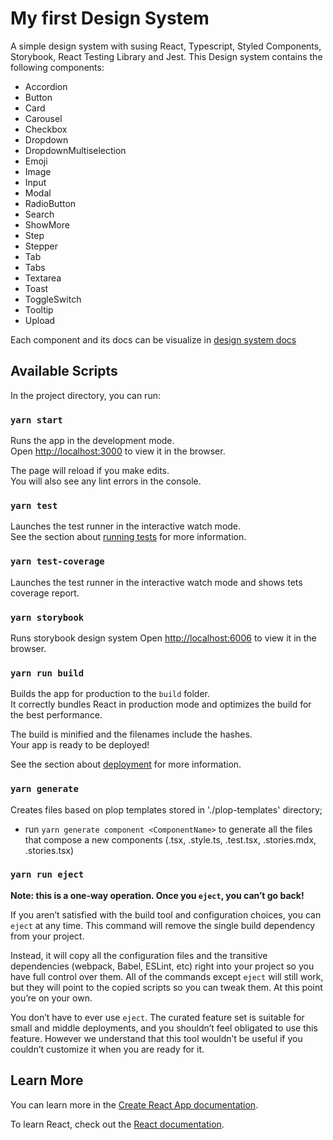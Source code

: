 # My first Design System

A simple design system with susing React, Typescript, Styled Components, Storybook, React Testing Library and Jest. This Design system contains the following components:

- Accordion
- Button
- Card
- Carousel
- Checkbox
- Dropdown
- DropdownMultiselection
- Emoji
- Image
- Input
- Modal
- RadioButton
- Search
- ShowMore
- Step
- Stepper
- Tab
- Tabs
- Textarea
- Toast
- ToggleSwitch
- Tooltip
- Upload

Each component and its docs can be visualize in [design system docs](https://6067056cb7d3a2002163b262-iowacissnm.chromatic.com/)

## Available Scripts

In the project directory, you can run:

### `yarn start`

Runs the app in the development mode.\
Open [http://localhost:3000](http://localhost:3000) to view it in the browser.

The page will reload if you make edits.\
You will also see any lint errors in the console.

### `yarn test`

Launches the test runner in the interactive watch mode.\
See the section about [running tests](https://facebook.github.io/create-react-app/docs/running-tests) for more information.

### `yarn test-coverage`

Launches the test runner in the interactive watch mode and shows tets coverage report.

### `yarn storybook`

Runs storybook design system
Open [http://localhost:6006](http://localhost:6006) to view it in the browser.

### `yarn run build`

Builds the app for production to the `build` folder.\
It correctly bundles React in production mode and optimizes the build for the best performance.

The build is minified and the filenames include the hashes.\
Your app is ready to be deployed!

See the section about [deployment](https://facebook.github.io/create-react-app/docs/deployment) for more information.

### `yarn generate`

Creates files based on plop templates stored in './plop-templates' directory;

- run `yarn generate component <ComponentName>` to generate all the files that compose a new components (<ComponentName>.tsx, <ComponentName>.style.ts, <ComponentName>.test.tsx, <ComponentName>.stories.mdx, <ComponentName>.stories.tsx)

### `yarn run eject`

**Note: this is a one-way operation. Once you `eject`, you can’t go back!**

If you aren’t satisfied with the build tool and configuration choices, you can `eject` at any time. This command will remove the single build dependency from your project.

Instead, it will copy all the configuration files and the transitive dependencies (webpack, Babel, ESLint, etc) right into your project so you have full control over them. All of the commands except `eject` will still work, but they will point to the copied scripts so you can tweak them. At this point you’re on your own.

You don’t have to ever use `eject`. The curated feature set is suitable for small and middle deployments, and you shouldn’t feel obligated to use this feature. However we understand that this tool wouldn’t be useful if you couldn’t customize it when you are ready for it.

## Learn More

You can learn more in the [Create React App documentation](https://facebook.github.io/create-react-app/docs/getting-started).

To learn React, check out the [React documentation](https://reactjs.org/).

